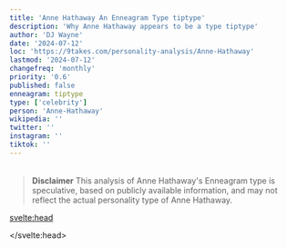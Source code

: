 ```yaml
---
title: 'Anne Hathaway An Enneagram Type tiptype'
description: 'Why Anne Hathaway appears to be a type tiptype'
author: 'DJ Wayne'
date: '2024-07-12'
loc: 'https://9takes.com/personality-analysis/Anne-Hathaway'
lastmod: '2024-07-12'
changefreq: 'monthly'
priority: '0.6'
published: false
enneagram: tiptype
type: ['celebrity']
person: 'Anne-Hathaway'
wikipedia: ''
twitter: ''
instagram: ''
tiktok: ''
---
```


<!--
    childhood and upbringing
    first big success
    style habits and quirks that relate to their personality type
    stressful moments in their life and how they handled them
    comfort- moments in their life where they are doing well and killing it
-->
<!-- // keywords:  -->

<script>
	// import  PopCard  from "$lib/components/atoms/PopCard.svelte";
</script>

<div
	style="display: flex;
    justify-content: center;
    margin: 1rem 0;
	"
>
	<!-- <PopCard
		image={`/types/tiptypes/${'Anne-Hathaway'}.webp`}
		enneagramType={tiptype}
		showIcon={false}
		displayText="Anne Hathaway"
		subtext=""
	/> -->
</div>

> **Disclaimer** This analysis of Anne Hathaway's Enneagram type is speculative, based on publicly available information, and may not reflect the actual personality type of Anne Hathaway.

<p class="firstLetter"></p>

<svelte:head>

<script type="application/ld+json">

</script>

</svelte:head>

<style lang="scss"></style>
